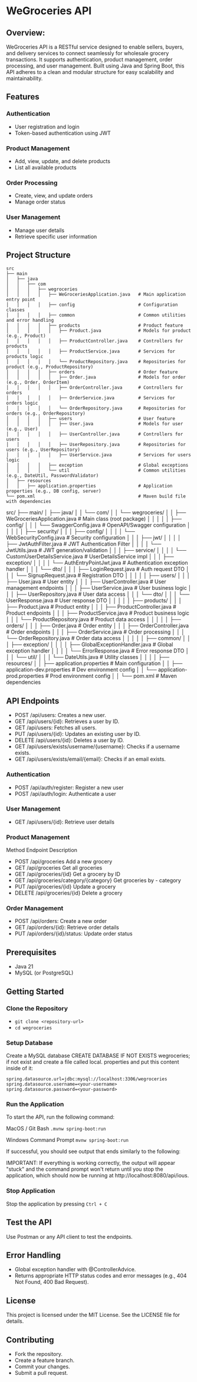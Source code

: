 # WeGroceries API

## Overview:

WeGroceries API is a RESTful service designed to enable sellers, buyers, and delivery services to connect seamlessly for wholesale grocery transactions. It supports authentication, product management, order processing, and user management. Built using Java and Spring Boot, this API adheres to a clean and modular structure for easy scalability and maintainability.

## Features
### Authentication
- User registration and login
- Token-based authentication using JWT

### Product Management
- Add, view, update, and delete products
- List all available products

### Order Processing
- Create, view, and update orders
- Manage order status

### User Management
- Manage user details
- Retrieve specific user information

## Project Structure
```
src
├── main
│   ├── java
│   │   ├── com
│   │   │   ├── wegroceries
│   │   │   │   ├── WeGroceriesApplication.java   # Main application entry point
│   │   │   │   ├── config                        # Configuration classes
│   │   │   │   ├── common                        # Common utilities and error handling
│   │   │   │   ├── products                      # Product feature
│   │   │   │   │   ├── Product.java              # Models for product (e.g., Product)
│   │   │   │   │   ├── ProductController.java    # Controllers for products
│   │   │   │   │   ├── ProductService.java       # Services for products logic
│   │   │   │   │   └── ProductRepository.java    # Repositories for product (e.g., ProductRepository)
│   │   │   │   ├── orders                        # Order feature
│   │   │   │   │   ├── Order.java                # Models for order (e.g., Order, OrderItem)
│   │   │   │   │   ├── OrderController.java      # Controllers for orders
│   │   │   │   │   ├── OrderService.java         # Services for orders logic
│   │   │   │   │   └── OrderRepository.java      # Repositories for orders (e.g., OrderRepository)
│   │   │   │   ├── users                         # User feature
│   │   │   │   │   ├── User.java                 # Models for user (e.g., User)
│   │   │   │   │   ├── UserController.java       # Controllers for users
│   │   │   │   │   ├── UserRepository.java       # Repositories for users (e.g., UserRepository)
│   │   │   │   │   ├── UserService.java          # Services for users logic
│   │   │   │   ├── exception                     # Global exceptions
│   │   │   │   └── util                          # Common utilities (e.g., DateUtil, PasswordValidator)
│   ├── resources
│   │   ├── application.properties                # Application properties (e.g., DB config, server)
└── pom.xml                                       # Maven build file with dependencies
```


src/
├── main/
│   ├── java/
│   │   └── com/
│   │       └── wegroceries/
│   │           ├── WeGroceriesApplication.java       # Main class (root package)
│   │           │
│   │           ├── config/
│   │           │   └── SwaggerConfig.java            # OpenAPI/Swagger configuration
│   │           │
│   │           ├── security/
│   │           │   ├── config/
│   │           │   │   └── WebSecurityConfig.java    # Security configuration
│   │           │   ├── jwt/
│   │           │   │   ├── JwtAuthFilter.java        # JWT Authentication Filter
│   │           │   │   └── JwtUtils.java             # JWT generation/validation
│   │           │   ├── service/
│   │           │   │   └── CustomUserDetailsService.java # UserDetailsService impl
│   │           │   ├── exception/
│   │           │   │   └── AuthEntryPointJwt.java    # Authentication exception handler
│   │           │   └── dto/
│   │           │       ├── LoginRequest.java         # Auth request DTO
│   │           │       └── SignupRequest.java        # Registration DTO
│   │           │
│   │           ├── users/
│   │           │   ├── User.java                     # User entity
│   │           │   ├── UserController.java           # User management endpoints
│   │           │   ├── UserService.java              # User business logic
│   │           │   ├── UserRepository.java           # User data access
│   │           │   └── dto/
│   │           │       └── UserResponse.java         # User response DTO
│   │           │
│   │           ├── products/
│   │           │   ├── Product.java                  # Product entity
│   │           │   ├── ProductController.java        # Product endpoints
│   │           │   ├── ProductService.java           # Product business logic
│   │           │   └── ProductRepository.java        # Product data access
│   │           │
│   │           ├── orders/
│   │           │   ├── Order.java                    # Order entity
│   │           │   ├── OrderController.java          # Order endpoints
│   │           │   ├── OrderService.java             # Order processing
│   │           │   └── OrderRepository.java          # Order data access
│   │           │
│   │           ├── common/
│   │           │   ├── exception/
│   │           │   │   ├── GlobalExceptionHandler.java # Global exception handler
│   │           │   │   └── ErrorResponse.java        # Error response DTO
│   │           │   └── util/
│   │           │       └── DateUtils.java            # Utility classes
│   │           │
│   ├── resources/
│   │   ├── application.properties                    # Main configuration
│   │   ├── application-dev.properties                # Dev environment config
│   │   └── application-prod.properties               # Prod environment config
│   │
└── pom.xml                                           # Maven dependencies


## API Endpoints
- POST /api/users: Creates a new user.
- GET /api/users/{id}: Retrieves a user by ID.
- GET /api/users: Fetches all users.
- PUT /api/users/{id}: Updates an existing user by ID.
- DELETE /api/users/{id}: Deletes a user by ID.
- GET /api/users/exists/username/{username}: Checks if a username exists.
- GET /api/users/exists/email/{email}: Checks if an email exists.

### Authentication
- POST /api/auth/register: Register a new user
- POST /api/auth/login: Authenticate a user

### User Management
- GET /api/users/{id}: Retrieve user details

### Product Management
Method	 Endpoint	                        Description
- POST	 /api/groceries	                    Add a new grocery
- GET	 /api/groceries	                    Get all groceries
- GET	 /api/groceries/{id}                Get a grocery by ID
- GET	 /api/groceries/category/{category}	Get groceries by - category
- PUT	 /api/groceries/{id}	            Update a grocery
- DELETE /api/groceries/{id}	            Delete a grocery

### Order Management

- POST /api/orders: Create a new order
- GET /api/orders/{id}: Retrieve order details
- PUT /api/orders/{id}/status: Update order status

## Prerequisites
- Java 21
- MySQL (or PostgreSQL)

## Getting Started

### Clone the Repository
- `git clone <repository-url>`
- `cd wegroceries`

### Setup Database
Create a MySQL database CREATE DATABASE IF NOT EXISTS wegroceries; if not exist and create a file called local. properties and put this content inside of it:
```
spring.datasource.url=jdbc:mysql://localhost:3306/wegroceries
spring.datasource.username=<your-username>
spring.datasource.password=<your-password>
```

### Run the Application
To start the API, run the following command:

MacOS / Git Bash
```.mvnw spring-boot:run```

Windows Command Prompt
```mvnw spring-boot:run```

If successful, you should see output that ends similarly to the following:

IMPORTANT: If everything is working correctly, the output will appear "stuck" and the command prompt won't return until you stop the application, which should now be running at http://localhost:8080/api/ious.

### Stop Application
Stop the application by pressing ```Ctrl + C```

## Test the API
Use Postman or any API client to test the endpoints.

## Error Handling
- Global exception handler with @ControllerAdvice.
- Returns appropriate HTTP status codes and error messages (e.g., 404 Not Found, 400 Bad Request).

## License
This project is licensed under the MIT License. See the LICENSE file for details.

## Contributing
- Fork the repository.
- Create a feature branch.
- Commit your changes.
- Submit a pull request.

